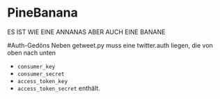 # PineBanana

ES IST WIE EINE ANNANAS ABER AUCH EINE BANANE

#Auth-Gedöns
Neben getweet.py muss eine twitter.auth liegen, die von oben nach unten
* `consumer_key`
* `consumer_secret`
* `access_token_key`
* `access_token_secret`
enthält.
